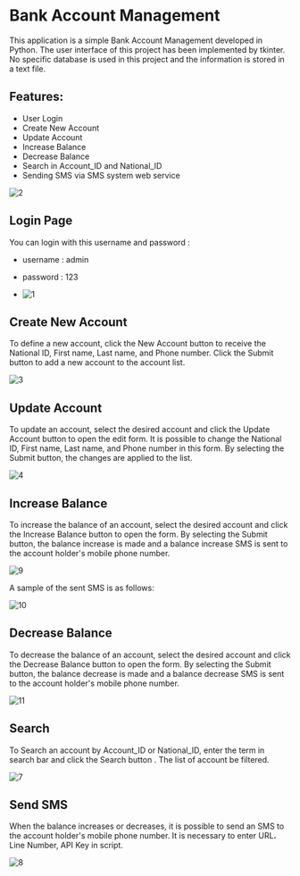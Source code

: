 # Bank Account Management
This application is a simple Bank Account Management developed in Python.
The user interface of this project has been implemented by tkinter.
No specific database is used in this project and the information is stored in a text file.

## Features:
- User Login
- Create New Account
- Update Account
- Increase Balance
- Decrease Balance
- Search in Account_ID and National_ID
- Sending SMS via SMS system web service 

![2](https://github.com/user-attachments/assets/0698f400-05fb-440f-a271-9df975cd44e6)

## Login Page
You can login with this username and password :
- username : admin
- password : 123

- ![1](https://github.com/user-attachments/assets/968c26c9-c208-4ac9-a6c8-b5339fa52e8e)

## Create New Account
To define a new account, click the New Account button to receive the National ID, First name, Last name, and Phone number. Click the Submit button to add a new account to the account list. 

![3](https://github.com/user-attachments/assets/9f21ad6d-0043-45ee-8cad-bace31a71fcd)

## Update Account
To update an account, select the desired account and click the Update Account button to open the edit form. 
It is possible to change the National ID, First name, Last name, and Phone number in this form. By selecting the Submit button, the changes are applied to the list.

![4](https://github.com/user-attachments/assets/94996162-eca2-4918-89fc-efb66df91001)

## Increase Balance
To increase the balance of an account, select the desired account and click the Increase Balance button to open the form. 
By selecting the Submit button, the balance increase is made and a balance increase SMS is sent to the account holder's mobile phone number.

![9](https://github.com/user-attachments/assets/84079d7a-e8b9-46ca-995e-ac7b6c7d1b0d)

A sample of the sent SMS is as follows:

![10](https://github.com/user-attachments/assets/36a4debc-ade3-4af9-9040-0d8c27c9d703)

## Decrease Balance
To decrease the balance of an account, select the desired account and click the Decrease Balance button to open the form. 
By selecting the Submit button, the balance decrease is made and a balance decrease SMS is sent to the account holder's mobile phone number.

![11](https://github.com/user-attachments/assets/b95c1c40-3b00-4822-b44e-4562222793ae)

## Search
To Search an account by Account_ID or National_ID, enter the term in search bar and click the Search button . The list of account be filtered.

![7](https://github.com/user-attachments/assets/df7831a0-5ec0-4504-ad7e-da4c96d976ab)

## Send SMS
When the balance increases or decreases, it is possible to send an SMS to the account holder's mobile phone number. 
It is necessary to enter URL، Line Number, API Key in script.

![8](https://github.com/user-attachments/assets/1453f44f-2be9-4ede-ad5e-bd00068f56d0)
